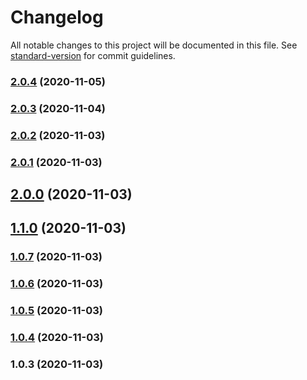 # Changelog

All notable changes to this project will be documented in this file. See [standard-version](https://github.com/conventional-changelog/standard-version) for commit guidelines.

### [2.0.4](https://gitee.com/lelewj/ddc-cli/compare/v2.0.3...v2.0.4) (2020-11-05)

### [2.0.3](https://gitee.com/lelewj/ddc-cli/compare/v2.0.2...v2.0.3) (2020-11-04)

### [2.0.2](https://gitee.com/lelewj/ddc-cli/compare/v2.0.1...v2.0.2) (2020-11-03)

### [2.0.1](https://gitee.com/lelewj/ddc-cli/compare/v2.0.0...v2.0.1) (2020-11-03)

## [2.0.0](https://gitee.com/lelewj/ddc-cli/compare/v1.1.0...v2.0.0) (2020-11-03)

## [1.1.0](https://gitee.com/lelewj/ddc-cli/compare/v1.0.7...v1.1.0) (2020-11-03)

### [1.0.7](https://gitee.com/lelewj/ddc-cli/compare/v1.0.6...v1.0.7) (2020-11-03)

### [1.0.6](https://gitee.com/lelewj/ddc-cli/compare/v1.0.5...v1.0.6) (2020-11-03)

### [1.0.5](https://gitee.com/lelewj/ddc-cli/compare/v1.0.4...v1.0.5) (2020-11-03)

### [1.0.4](https://gitee.com/lelewj/ddc-cli/compare/v1.0.3...v1.0.4) (2020-11-03)

### 1.0.3 (2020-11-03)
